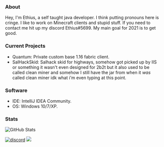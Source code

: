 ### About
Hey, I'm Ethius, a self taught java developer. I think putting pronouns here is cringe. I like to work on Minecraft clients and stupid stuff. If you need to contact me hit up my discord Ethius#5699. My main goal for 2021 is to get good.

### Current Projects
* Quantum: Private custom base 1.16 fabric client.
* SalHackSkid: Salhack skid for highways, somehow got picked up by IIS or something it wasn't even designed for 2b2t but it also used to be called clean miner and somehow I still have the jar from when it _was_ called clean miner idk what i'm even typing at this point.

### Software
* IDE: IntelliJ IDEA Community.
* OS: Windows 10/7/XP.

### Stats
![GitHub Stats](https://github-readme-stats.vercel.app/api?username=pleasegivesource&count_private=true&show_icons=true&hide=issues&theme=material-palenight)

[![discord](https://img.shields.io/badge/Discord-h8EQyuYTK7-9080c2)](https://discord.gg/h8EQyuYTK7)
![](https://komarev.com/ghpvc/?username=pleasegivesource&color=9080c2)
